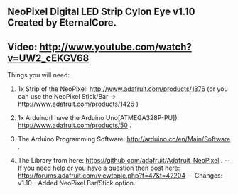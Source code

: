 NeoPixel Digital LED Strip Cylon Eye v1.10 Created by EternalCore.
--
Video: http://www.youtube.com/watch?v=UW2_cEKGV68
--
Things you will need:

1. 1x Strip of the NeoPixel: http://www.adafruit.com/products/1376 (or you can use the NeoPixel Stick/Bar -> http://www.adafruit.com/products/1426 )

2. 1x Arduino(I have the Arduino Uno[ATMEGA328P-PU]): http://www.adafruit.com/products/50 .

3. The Arduino Programming Software: http://arduino.cc/en/Main/Software .

4. The Library from here: https://github.com/adafruit/Adafruit_NeoPixel .
--
If you need help or you have a question then post here: http://forums.adafruit.com/viewtopic.php?f=47&t=42204
--
Changes:
v1.10 - Added NeoPixel Bar/Stick option.
